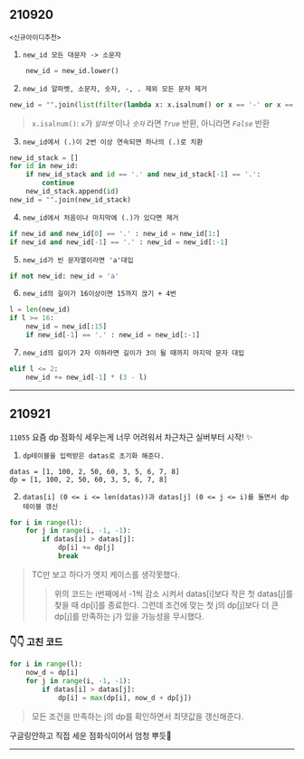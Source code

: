 ## 210920

`<신규아이디추천>`

1. `new_id 모든 대문자 -> 소문자`

```python
    new_id = new_id.lower()
```

2. `new_id 알파벳, 소문자, 숫자, -, . 제외 모든 문자 제거`

```python
new_id = "".join(list(filter(lambda x: x.isalnum() or x == '-' or x == '_' or x == '.', new_id)))
```

> `x.isalnum()`: `x`가 _`알파벳`_ 이나 _`숫자`_ 라면 _`True`_ 반환, 아니라면 _`False`_ 반환

3. `new_id에서 (.)이 2번 이상 연속되면 하나의 (.)로 치환`

```python
new_id_stack = []
for id in new_id:
    if new_id_stack and id == '.' and new_id_stack[-1] == '.':
        continue
    new_id_stack.append(id)
new_id = "".join(new_id_stack)
```

4. `new_id에서 처음이나 마지막에 (.)가 있다면 제거`

```python
if new_id and new_id[0] == '.' : new_id = new_id[1:]
if new_id and new_id[-1] == '.' : new_id = new_id[:-1]
```

5. `new_id가 빈 문자열이라면 'a'대입`

```python
if not new_id: new_id = 'a'
```

6. `new_id의 길이가 16이상이면 15까지 끊기 + 4번`

```python
l = len(new_id)
if l >= 16:
    new_id = new_id[:15]
    if new_id[-1] == '.' : new_id = new_id[:-1]
```

7. `new_id의 길이가 2자 이하라면 길이가 3이 될 때까지 마지막 문자 대입`

```python
elif l <= 2:
    new_id += new_id[-1] * (3 - l)
```

---

## 210921

`11055`
요즘 dp 점화식 세우는게 너무 어려워서 차근차근 실버부터 시작! ✨

1. `dp테이블을 입력받은 datas로 초기화 해준다.`

```
datas = [1, 100, 2, 50, 60, 3, 5, 6, 7, 8]
dp = [1, 100, 2, 50, 60, 3, 5, 6, 7, 8]
```

2. `datas[i] (0 <= i <= len(datas))과 datas[j] (0 <= j <= i)를 돌면서 dp테이블 갱신`

```python
for i in range(l):
    for j in range(i, -1, -1):
        if datas[i] > datas[j]:
            dp[i] += dp[j]
            break
```

> TC만 보고 하다가 엣지 케이스를 생각못했다.
>
> > 위의 코드는 i번째에서 -1씩 감소 시켜서 datas[i]보다 작은 첫 datas[j]를 찾을 때 dp[i]를 종료한다.
> > 그런데 조건에 맞는 첫 j의 dp[j]보다 더 큰 dp[j]를 만족하는 j가 있을 가능성을 무시했다.

### 👇👇 고친 코드

```python
for i in range(l):
    now_d = dp[i]
    for j in range(i, -1, -1):
        if datas[i] > datas[j]:
            dp[i] = max(dp[i], now_d + dp[j])
```

> 모든 조건을 만족하는 j의 dp를 확인하면서 최댓값을 갱신해준다.

구글링안하고 직접 세운 점화식이어서 엄청 뿌듯🌈

---

